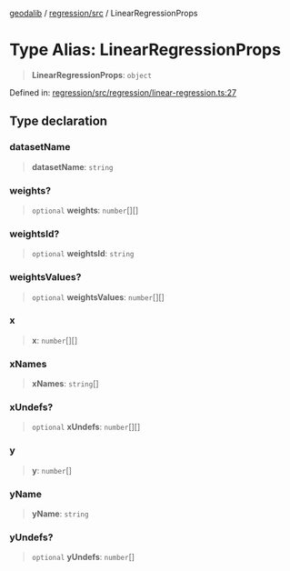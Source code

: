 [geodalib](../../../modules.md) / [regression/src](../index.md) / LinearRegressionProps

# Type Alias: LinearRegressionProps

> **LinearRegressionProps**: `object`

Defined in: [regression/src/regression/linear-regression.ts:27](https://github.com/GeoDaCenter/geoda-lib/blob/246bf05338fdf79294f778f8829940c18b17a0f8/js/packages/regression/src/regression/linear-regression.ts#L27)

## Type declaration

### datasetName

> **datasetName**: `string`

### weights?

> `optional` **weights**: `number`[][]

### weightsId?

> `optional` **weightsId**: `string`

### weightsValues?

> `optional` **weightsValues**: `number`[][]

### x

> **x**: `number`[][]

### xNames

> **xNames**: `string`[]

### xUndefs?

> `optional` **xUndefs**: `number`[][]

### y

> **y**: `number`[]

### yName

> **yName**: `string`

### yUndefs?

> `optional` **yUndefs**: `number`[]
